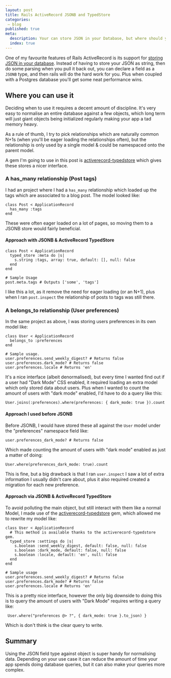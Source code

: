 ```yaml
---
layout: post
title: Rails ActiveRecord JSONB and TypedStore
categories:
 – blog
published: true
meta:
  description: Your can store JSON in your Database, but where should you use it?
  index: true
---
```


One of my favourite features of Rails ActiveRecord is its support for [storing JSON in your database](https://edgeguides.rubyonrails.org/active_record_postgresql.html#json-and-jsonb). Instead of having to store your JSON as string, then do some parsing when you pull it back out, you can declare a field as a `JSONB` type, and then rails will do the hard work for you. Plus when coupled with a Postgres database you'll get some neat performance wins.

## Where you can use it

Deciding when to use it requires a decent amount of discipline. It's very easy to normalise an entire database against a few objects, which long term will just giant objects being initialized regularly making your app a tad memory heavy.

As a rule of thumb, I try to pick relationships which are naturally common N+1s (when you'll be eager loading the relationships often), but the relationship is only used by a single model & could be namespaced onto the parent model. 

A gem I'm going to use in this post is [activerecord-typedstore](https://github.com/byroot/activerecord-typedstore) which gives these stores a nicer interface.

### A has_many relationship (Post tags)

I had an project where I had a `has_many` relationship which loaded up the tags which are associated to a blog post. The model looked like:

    class Post < ApplicationRecord
      has_many :tags
    end

These were often eager loaded on a lot of pages, so moving them to a JSONB store would fairly beneficial.

#### Approach with JSONB & ActiveRecord TypedStore

    class Post < ApplicationRecord
      typed_store :meta do |s|
        s.string :tags, array: true, default: [], null: false
      end
    end

    # Sample Usage
    post.meta.tags # Outputs ['some', 'tags']

I like this a lot, as it remove the need for eager loading (or an N+1), plus when I ran `post.inspect` the relationship of posts to tags was still there.

### A belongs_to relationship (User preferences)

In the same project as above, I was storing users preferences in its own model like:

    class User < ApplicationRecord
      belongs_to :preferences
    end

    # Sample usage.
    user.preferences.send_weekly_digest? # Returns false
    user.preferences.dark_mode? # Returns false
    user.preferences.locale # Returns 'en'

It's a nice interface (albeit denormalised), but every time I wanted find out if a user had "Dark Mode" CSS enabled, it required loading an extra model which only stored data about users. Plus when I wanted to count the amount of users with "dark mode" enabled, I'd have to do a query like this:

    User.joins(:preferences).where(preferences: { dark_mode: true }).count

#### Approach I used before JSONB

Before JSONB, I would have stored these all against the `User` model under the "preferences" namespace field like:

    user.preferences_dark_mode? # Returns false

Which made counting the amount of users with "dark mode" enabled as just a matter of doing:

    User.where(preferences_dark_mode: true).count

This is fine, but a big drawback is that I ran `user.inspect` I saw a lot of extra information I usually didn't care about, plus it also required created a migration for each new preference.

#### Approach via JSONB & ActiveRecord TypedStore

To avoid polluting the main object, but still interact with them like a normal Model, I made use of the [activerecord-typedstore](https://github.com/byroot/activerecord-typedstore) gem, which allowed me to rewrite my model like:

    class User < ApplicationRecord
      # This method is available thanks to the activerecord-typedstore gem.
      typed_store :settings do |s|
        s.boolean :send_weekly_digest, default: false, null: false
        s.boolean :dark_mode, default: false, null: false
        s.boolean :locale, default: 'en', null: false
      end
    end

    # Sample usage
    user.preferences.send_weekly_digest? # Returns false
    user.preferences.dark_mode? # Returns false
    user.preferences.locale # Returns 'en'

This is a pretty nice interface, however the only big downside to doing this is to query the amount of users with "Dark Mode" requires writing a query like:

     User.where("preferences @> ?", { dark_mode: true }.to_json) }

Which is don't think is the clear query to write.

## Summary

Using the JSON field type against object is super handy for normalising data. Depending on your use case it can reduce the amount of time your app spends doing database queries, but it can also make your queries more complex.
